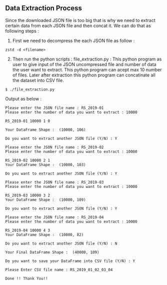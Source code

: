 ## Data Extraction Process 

Since the downloaded JSON file is too big that is why we need to extract certain data from each JSON file and then concat it. We can do that as following steps :

1. First we need to decompress the each JSON file as follow : 
```
zstd -d <filename>
```

2. Then run the python scripts : file_extraction.py : This python program as user to give input of the JSON uncompressed file and number of data the user want to extract. This python program can acept max 10 number of files. Later after extraction this python program can concatinate all the dataset into CSV file.

```$ ./file_extraction.py```

Output as below :

```
Please enter the JSON file name : RS_2019-01
Please enter the number of data you want to extract : 10000

RS_2019-01 10000 1 0

Your DataFrame Shape :  (10000, 106)

Do you want to extract another JSON file (Y/N) : Y

Please enter the JSON file name : RS_2019-02
Please enter the number of data you want to extract : 10000

RS_2019-02 10000 2 1
Your DataFrame Shape :  (10000, 103)

Do you want to extract another JSON file (Y/N) : Y

Please enter the JSON file name : RS_2019-03
Please enter the number of data you want to extract : 10000

RS_2019-03 10000 3 2
Your DataFrame Shape :  (10000, 109)

Do you want to extract another JSON file (Y/N) : Y

Please enter the JSON file name : RS_2019-04
Please enter the number of data you want to extract : 10000

RS_2019-04 10000 4 3
Your DataFrame Shape :  (10000, 82)

Do you want to extract another JSON file (Y/N) : N

Your Final DataFrame Shape :  (40000, 109)

Do you want to save your DataFrame into CSV file (Y/N) : Y

Please Enter CSV file name : RS_2019_01_02_03_04

Done !! Thank You!!
```
